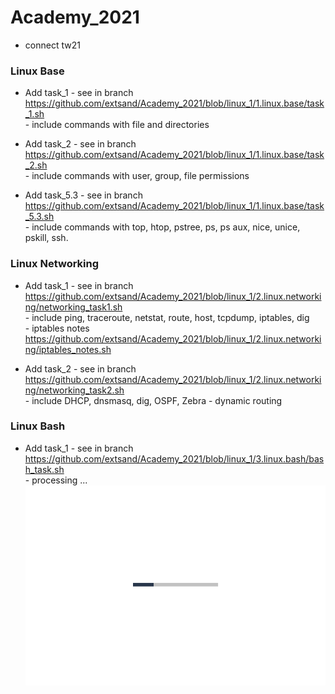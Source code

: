 # Academy_2021
- connect tw21


### Linux Base

- Add task_1 - see in branch 
    <br>https://github.com/extsand/Academy_2021/blob/linux_1/1.linux.base/task_1.sh
    <br>- include commands with file and directories 

- Add task_2 - see in branch 
    <br>https://github.com/extsand/Academy_2021/blob/linux_1/1.linux.base/task_2.sh
    <br>- include commands with user, group, file permissions

- Add task_5.3 - see in branch 
    <br>https://github.com/extsand/Academy_2021/blob/linux_1/1.linux.base/task_5.3.sh
    <br>- include commands with top, htop, pstree, ps, ps aux, nice, unice, pskill, ssh.

### Linux Networking
- Add task_1 - see in branch
    <br>https://github.com/extsand/Academy_2021/blob/linux_1/2.linux.networking/networking_task1.sh
    <br>- include ping, traceroute, netstat, route, host, tcpdump, iptables, dig
		<br>- iptables notes https://github.com/extsand/Academy_2021/blob/linux_1/2.linux.networking/iptables_notes.sh

- Add task_2 - see in branch
    <br>https://github.com/extsand/Academy_2021/blob/linux_1/2.linux.networking/networking_task2.sh
    <br>- include DHCP, dnsmasq, dig, OSPF, Zebra - dynamic routing
   
### Linux Bash
- Add task_1 - see in branch
    <br>https://github.com/extsand/Academy_2021/blob/linux_1/3.linux.bash/bash_task.sh
    <br>- processing ...
    ![animation](https://github.com/extsand/Academy_2021/blob/linux_1/img/loading.gif)
